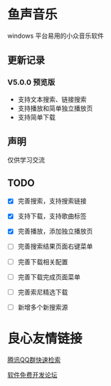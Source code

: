 # 鱼声音乐
windows 平台易用的小众音乐软件

## 更新记录
### V5.0.0 预览版
- 支持文本搜索、链接搜索
- 支持播放和简单独立播放页
- 支持简单下载

## 声明
仅供学习交流

## TODO
- [x] 完善搜索，支持搜索链接
- [x] 支持下载，支持歌曲标签
- [x] 完善播放，添加独立播放页
- [ ] 完善搜索结果页面右键菜单
- [ ] 完善下载相关配置
- [ ] 完善下载完成页面菜单
- [ ] 完善索尼精选下载
- [ ] 新增多个新搜索源



 # 良心友情链接

[腾讯QQ群快速检索](http://u.720life.cn/s/8cf73f7c)

[软件免费开发论坛](http://u.720life.cn/s/bbb01dc0)